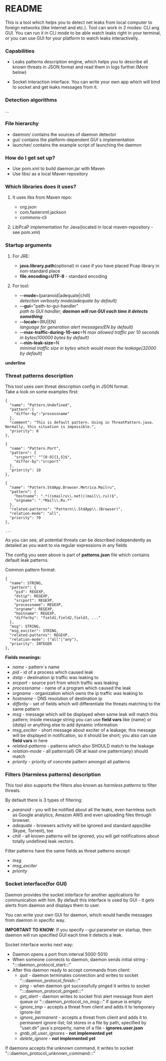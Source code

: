 # README #

This is a tool which helps you to detect net leaks from local computer to foreign networks (like Internet and etc.). Tool can work in 2 modes: CLI ang GUI.
You can run it in CLI mode to be able watch leaks right in your terminal, or you can use GUI for your platform to watch leaks interactivelly.

### Capabilities ###

 + Leaks patterns description engine, which helps you to describe all known threats in JSON format and read them in logs further.(More below)

 + Socket interaction interface. You can write your own app which will bind to socket and get leaks messages from it.

### Detection algorithms ###

...

### File hierarchy ###

 + daemon/ contains the sources of daemon detector
 + gui/ contains the platform-dependent GUI`s implementation
 + launcher/ contains the example script of launching the daemon

### How do I get set up? ###

* Use pom.xml to build daemon.jar with Maven
* Use libs/ as a local Maven repository

### Which libraries does it uses? ###

 1. It uses libs from Maven repo:
    + org.json
    + com.fasterxml.jackson
    + commons-cli

 2. LibPcaP implementation for Java(located in local maven-repository - see pom.xml) 

### Startup arguments ###

 1. For JRE:
    + **java.library.path**(optional) in case if you have placed Pcap library in non-standard place
    + **file.encoding=UTF-8** - standard encoding
    
 2. For tool:
    + **--mode**=(paranoid|adequate|chill)  
    _detection verbosity mode(adequate by default)_
    + **--gui**="path-to-gui-handler"  
    *path to GUI handler; __daemon will run GUI each time it detects something__*
    + **--locale**=(RU|EN)  
    _language for generation alert messages(EN by default)_
    + **--max-traffic-during-10-sec**=N 
    _max allowed traffic per 10 seconds in bytes(100000 bytes by default)_ 
    + **--min-leak-size**=N  
     _minimal traffic size in bytes which would mean the leakage(32000 by default)_
        
__underline__
### Threat patterns description ###

This tool uses own threat description config in JSON format.  
Take a look on some examples first:

    {
      "name": "Pattern.Undefined",
      "pattern":{
        "differ-by":"processname"
      },
      "comment": "This is default pattern. Using in ThreatPattern.java. Normally, this situation is impossible.",
      "priority": 0
    },

    {
      "name": "Pattern.Port",
      "pattern": {
        "srcport": "^[0-9]{1,5}$",
        "differ-by":"srcport"
      },
      "priority": 10
    },
    
    {
      "name": "Pattern.StdApp.Browser.Metrica.Mailru",
      "pattern": {
        "hostname": ".*((smailru\\.net)|(mail\\.ru))$",
        "orgname": ".*Mail\\.Ru.*"
      },
      "related-patterns": "Pattern\\.StdApp\\.(Browser)",
      "relation-mode": "all",
      "priority": 70
    },
    
    ...
    
As you can see, all potential threats can be described independently as detailed
as you want to via regular expressions in any fields

The config you seen above is part of **patterns.json** file which contains 
default leak patterns.

Common pattern format:

    {
      "name": STRING,
      "pattern": {
        "pid": REGEXP,
        "dstip": REGEXP,
        "srcport": REGEXP,
        "processname": REGEXP,
        "orgname": REGEXP,
        "hostname": REGEXP,
        "differby": "field1,field2,field3, ..."
      },
      "msg": STRING,
      "msg_exciter": STRING,
      "related-patterns": REGEXP,
      "relation-mode": ("all"|"any"),
      "priority": INTEGER
    },

**Fields meanings:**

 + _name_ - pattern`s name  
 + _pid_ - id of a process which caused leak
 + _dstip_ - destination ip traffic was leaking to  
 + _srcport_ - source port from which traffic was leaking  
 + _processname_ - name of a program which caused the leak  
 + _orgname_ - organization which owns the ip traffic was leaking to  
 + _hostname_ - DNS resolution of destination ip  
 + _differby_ - set of fields which will differentiate the threats matching to the same pattern
 + _msg_ - message which will be displayed when some leak will match this pattern;
  inside message string you can use **field vars** like {name} or {dstip} or anything else 
  to add dynamic information
 + _msg_exciter_ - short message about exciter of a leakage; this message will be
 displayed in notification, so it should be short; you also can use **field vars** in here  
 + _related-patterns_ - patterns which also SHOULD match to the leakage
 + _relation-mode_ - all pattern(all) OR at least one pattern(any) should match
 + _priority_ - priority of concrete pattern amongst all patterns

### Filters (Harmless patterns) description ###

This tool also supports the filters also known as _harmless patterns_
to filter threats.

By default there is 3 types of filtering:
 + _paranoid_ - you will be notified about all the leaks, even harmless such as 
 Google analytics, Amazon AWS and even uploading files through browser.
 + _adequate_ - browsers activity will be ignored and 
 standard apps(like Skype, Torrent), too
 + _chill_ - all known patterns will be ignored, you will get
 notifications about totally undefined leak vectors.

Filter patterns have the same fields as threat patterns except:

 + _msg_
 + _msg_exciter_
 + _priority_

### Socket interface(for GUI) ###

Daemon provides the socket interface for another applications
for communication with him. By default this interface is used
by GUI - it gets alerts from daemon and displays them to user.

You can write your own GUI for daemon, which would handle
messages from daemon in specific way.

__IMPORTANT TO KNOW__: If you specify *--gui* parameter on startup, then
 daemon will run specified GUI each time it detects a leak.
 
Socket interface works next way:

 * Daemon opens a port from interval 5000-5010
 * When someone connects to daemon, daemon sends initial string - ":::daemon_protocol_start:::"
 * After this daemon ready to accept commands from client:
    + *quit* - daemon terminates connection and 
    writes to socket ":::daemon_protocol_finish:::"
    + *ping* - when daemon got successfully pinged it 
    writes to socket ":::daemon_protocol_pinged:::"
    + *get_alert* - daemon writes to socket first 
    alert message from alert queue or ":::daemon_protocol_no_msg:::" if queue is empty
    + *ignore_tmp* - accepts a threat from client 
    and adds it to temporary ignore-list
    + *ignore_permanent* - accepts a threat from client 
    and adds it to permanent ignore-list; 
    list stores in a file by path, specified by "user.dir" java`s property,
    name of a file - **ignores.user.json**
    + *grab_all_user_ignores* - **not implemented yet**
    + *delete_ignore* - **not implemented yet**
    
If daemons accepts the unknown command, it writes to socket 
":::daemon_protocol_unknown_command:::" 